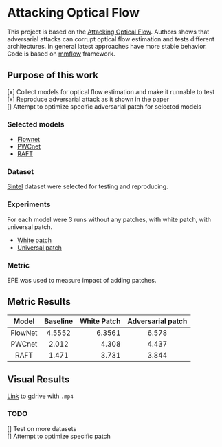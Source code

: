 # Attacking Optical Flow

This project is based on the [Attacking Optical Flow](https://arxiv.org/abs/1910.10053). Authors shows that adversarial attacks can corrupt optical flow estimation and tests different architectures. In general latest approaches have more stable behavior.  
Code is based on [mmflow](https://mmflow.readthedocs.io/en/latest/) framework.


## Purpose of this work

[x] Collect models for optical flow estimation and make it runnable to test  
[x] Reproduce adversarial attack as it shown in the paper  
[] Attempt to optimize specific adversarial patch for selected models  

### Selected models
- [Flownet](https://arxiv.org/abs/1504.06852)
- [PWCnet](https://arxiv.org/abs/1709.02371)
- [RAFT](https://arxiv.org/abs/2003.12039)


### Dataset
[Sintel](http://sintel.is.tue.mpg.de/) dataset were selected for testing and reproducing.

### Experiments  
For each model were 3 runs without any patches, with white patch, with universal patch.  
- [White patch](patches/white.png)
- [Universal patch](patches/Upatch1.png)


### Metric
EPE was used to measure impact of adding patches.

## Metric Results

| Model   | Baseline | White Patch  | Adversarial  patch |
| :------:|:--------:| ------------:|:------------------:|
| FlowNet | 4.5552   | 6.3561       | 6.578              |
| PWCnet  | 2.012    | 4.308        | 4.437              |
| RAFT    | 1.471    | 3.731        | 3.844              |


## Visual Results
[Link]() to gdrive with `.mp4`

### TODO

[] Test on more datasets  
[] Attempt to optimize specific patch
